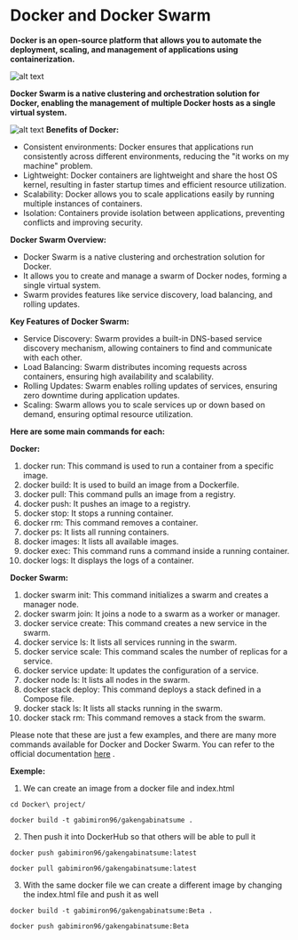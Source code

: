 # Docker and Docker Swarm
**Docker is an open-source platform that allows you to automate the deployment, scaling, and management of applications using containerization.**

![alt text](https://docs.docker.com/get-started/images/docker-architecture.png)

**Docker Swarm is a native clustering and orchestration solution for Docker, enabling the management of multiple Docker hosts as a single virtual system.**

![alt text](https://sysdig.com/wp-content/uploads/image2-52-1170x549.png)
**Benefits of Docker:**
- Consistent environments: Docker ensures that applications run consistently across different environments, reducing the "it works on my machine" problem.
- Lightweight: Docker containers are lightweight and share the host OS kernel, resulting in faster startup times and efficient resource utilization.
- Scalability: Docker allows you to scale applications easily by running multiple instances of containers.
- Isolation: Containers provide isolation between applications, preventing conflicts and improving security.
  
**Docker Swarm Overview:**
- Docker Swarm is a native clustering and orchestration solution for Docker.
- It allows you to create and manage a swarm of Docker nodes, forming a single virtual system.
- Swarm provides features like service discovery, load balancing, and rolling updates.

**Key Features of Docker Swarm:**
- Service Discovery: Swarm provides a built-in DNS-based service discovery mechanism, allowing containers to find and communicate with each other.
- Load Balancing: Swarm distributes incoming requests across containers, ensuring high availability and scalability.
- Rolling Updates: Swarm enables rolling updates of services, ensuring zero downtime during application updates.
- Scaling: Swarm allows you to scale services up or down based on demand, ensuring optimal resource utilization.

**Here are some main commands for each:**

**Docker:**
1. docker run: This command is used to run a container from a specific image.
2. docker build: It is used to build an image from a Dockerfile.
3. docker pull: This command pulls an image from a registry.
4. docker push: It pushes an image to a registry.
5. docker stop: It stops a running container.
6. docker rm: This command removes a container.
7. docker ps: It lists all running containers.
8. docker images: It lists all available images.
9. docker exec: This command runs a command inside a running container.
10. docker logs: It displays the logs of a container.

**Docker Swarm:**
1. docker swarm init: This command initializes a swarm and creates a manager node.
2. docker swarm join: It joins a node to a swarm as a worker or manager.
3. docker service create: This command creates a new service in the swarm.
4. docker service ls: It lists all services running in the swarm.
5. docker service scale: This command scales the number of replicas for a service.
6. docker service update: It updates the configuration of a service.
7. docker node ls: It lists all nodes in the swarm.
8. docker stack deploy: This command deploys a stack defined in a Compose file.
9. docker stack ls: It lists all stacks running in the swarm.
10. docker stack rm: This command removes a stack from the swarm.

Please note that these are just a few examples, and there are many more commands available for Docker and Docker Swarm. 
You can refer to the official documentation [here](https://docs.docker.com/engine/reference/commandline/cli/) .

**Exemple:**

1. We can create an image from a docker file and index.html 
```
cd Docker\ project/

docker build -t gabimiron96/gakengabinatsume .
```
2. Then push it into DockerHub so that others will be able to pull it
```
docker push gabimiron96/gakengabinatsume:latest
```
```
docker pull gabimiron96/gakengabinatsume:latest
```
3. With the same docker file we can create a different image by changing the index.html file and push it as well
```
docker build -t gabimiron96/gakengabinatsume:Beta .
```
```
docker push gabimiron96/gakengabinatsume:Beta
```
